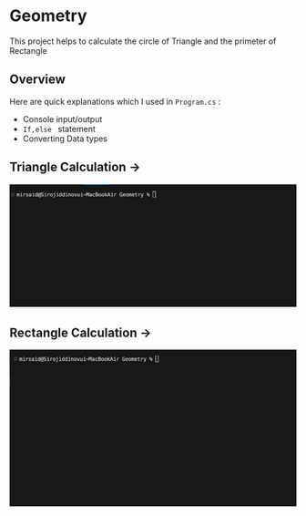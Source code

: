 # Geometry

 This project helps to calculate the circle of Triangle and the primeter of Rectangle

 ## Overview 

 Here are quick explanations which I used in `Program.cs` :

 * Console input/output
 * `If,else ` statement
 * Converting Data types

 ## Triangle Calculation ->

 ![](./Assets/Jul-21-2023%2010-05-32.gif)

 ## Rectangle Calculation ->
 ![](./Assets/Gif%202.gif)

